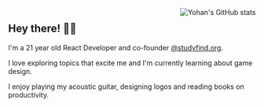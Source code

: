 <img alt="Yohan's GitHub stats" align="right" src="https://github-readme-stats.vercel.app/api?username=YohanJhaveri&hide_border=true&hide_title=true&show_icons=true&include_all_commits=true">

## Hey there! 👋🏼

I'm a 21 year old React Developer and co-founder [@studyfind.org](https://studyfind.org). 

I love exploring topics that excite me and I'm currently learning about game design.

I enjoy playing my acoustic guitar, designing logos and reading books on productivity.

<!--
**YohanJhaveri/YohanJhaveri** is a ✨ _special_ ✨ repository because its `README.md` (this file) appears on your GitHub profile.

Here are some ideas to get you started:

- 🔭 I’m currently working on ...
- 🌱 I’m currently learning ...
- 👯 I’m looking to collaborate on ...
- 🤔 I’m looking for help with ...
- 💬 Ask me about ...
- 📫 How to reach me: ...
- 😄 Pronouns: ...
- ⚡ Fun fact: ...
-->
